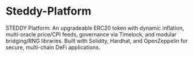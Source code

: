 # Steddy-Platform
STEDDY Platform: An upgradeable ERC20 token with dynamic inflation, multi-oracle price/CPI feeds, governance via Timelock, and modular bridging/RNG libraries. Built with Solidity, Hardhat, and OpenZeppelin for secure, multi-chain DeFi applications.
